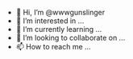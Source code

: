 - 👋 Hi, I’m @wwwgunslinger
- 👀 I’m interested in ...
- 🌱 I’m currently learning ...
- 💞️ I’m looking to collaborate on ...
- 📫 How to reach me ...

<!---
wwwgunslinger/wwwgunslinger is a ✨ special ✨ repository because its `README.md` (this file) appears on your GitHub profile.
You can click the Preview link to take a look at your changes.
--->
